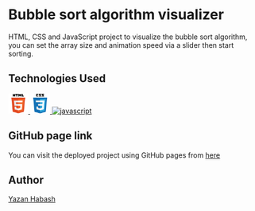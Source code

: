 # Bubble sort algorithm visualizer

HTML, CSS and JavaScript project to visualize the bubble sort algorithm, you can set the array size and animation speed via a slider then start sorting.

## Technologies Used

<a href="https://www.w3.org/html/" target="_blank" rel="noreferrer">
  <img src="https://raw.githubusercontent.com/devicons/devicon/master/icons/html5/html5-original-wordmark.svg" alt="html5" width="40" height="40"/>
</a>
<a href="https://www.w3schools.com/css/" target="_blank" rel="noreferrer">
  <img src="https://raw.githubusercontent.com/devicons/devicon/master/icons/css3/css3-original-wordmark.svg" alt="css3" width="40" height="40"/> 
</a>
<a href="https://www.w3schools.com/js/default.asp" target="_blank" rel="noreferrer">
  <img src="https://www.growingsearch.com/blog/wp-content/uploads/2019/02/Javascript-shield-450x445.png" alt="javascript" width="40" height="40"/>
</a>

## GitHub page link

You can visit the deployed project using GitHub pages from [here](https://yazan-habash114.github.io/bubble-sort-visualizer/)

## Author

[Yazan Habash](https://github.com/Yazan-Habash114)
